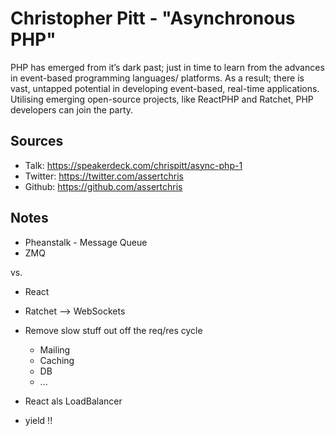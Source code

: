 Christopher Pitt - "Asynchronous PHP"
=====================================

PHP has emerged from it’s dark past; just in time to learn from the advances in event-based programming languages/
platforms. As a result; there is vast, untapped potential in developing event-based, real-time applications. Utilising 
emerging open-source projects, like ReactPHP and Ratchet, PHP developers can join the party.

Sources
-------

 * Talk: <https://speakerdeck.com/chrispitt/async-php-1>
 * Twitter: <https://twitter.com/assertchris>
 * Github: <https://github.com/assertchris>

Notes
-----

 * Pheanstalk - Message Queue
 * ZMQ

vs.

 * React
 * Ratchet --> WebSockets
 * Remove slow stuff out off the req/res cycle
   * Mailing
   * Caching
   * DB
   * ...

 * React als LoadBalancer
 * yield !!
